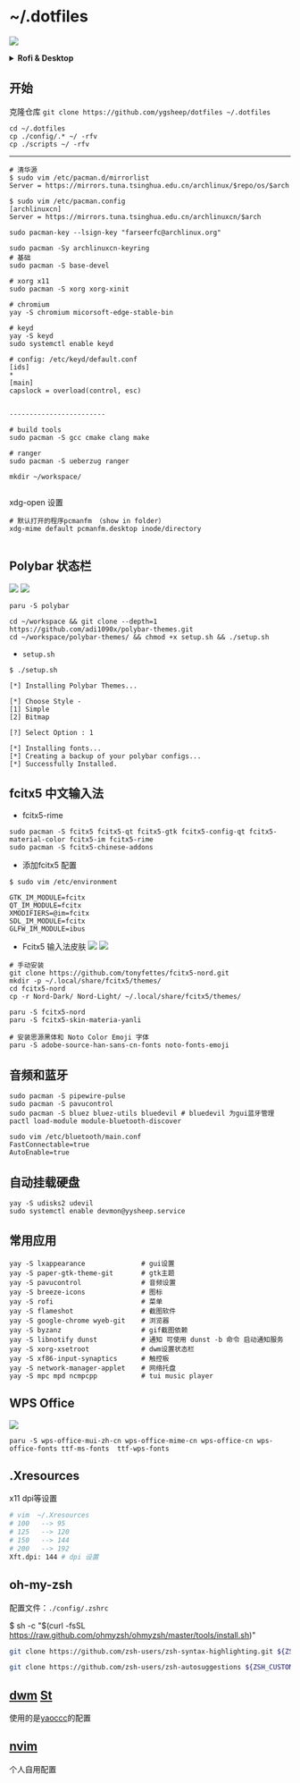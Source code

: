 # ~/.dotfiles
![](https://archlinux.org/static/archnavbar/archlogo.8a05bc7f6cd1.svg)

<details>
<summary><b>Rofi & Desktop</b></summary>

|Launcher|Networks|
|--|--|
|![img](./.access/desktop_1.png)|![img](./.access/desktop_2.png)|

|Powermenu|Color Switcher|
|--|--|
|![img](./.access/desktop_3.png)|![img](./.access/desktop_4.png)|

</details>



## 开始

克隆仓库
`git clone https://github.com/ygsheep/dotfiles ~/.dotfiles`

```shell
cd ~/.dotfiles
cp ./config/.* ~/ -rfv
cp ./scripts ~/ -rfv
```
---
```shell
# 清华源
$ sudo vim /etc/pacman.d/mirrorlist
Server = https://mirrors.tuna.tsinghua.edu.cn/archlinux/$repo/os/$arch

$ sudo vim /etc/pacman.config
[archlinuxcn]
Server = https://mirrors.tuna.tsinghua.edu.cn/archlinuxcn/$arch

sudo pacman-key --lsign-key "farseerfc@archlinux.org"

sudo pacman -Sy archlinuxcn-keyring
# 基础
sudo pacman -S base-devel

# xorg x11 
sudo pacman -S xorg xorg-xinit 

# chromium 
yay -S chromium micorsoft-edge-stable-bin

# keyd
yay -S keyd
sudo systemctl enable keyd

# config: /etc/keyd/default.conf
[ids]
*
[main]
capslock = overload(control, esc)


------------------------

# build tools 
sudo pacman -S gcc cmake clang make 

# ranger
sudo pacman -S ueberzug ranger

mkdir ~/workspace/


```
xdg-open 设置

```shell
# 默认打开的程序pcmanfm （show in folder）
xdg-mime default pcmanfm.desktop inode/directory


```
## Polybar 状态栏
![](https://raw.githubusercontent.com/adi1090x/files/master/polybar-themes/previews/grayblocks/md.gif)
![](https://raw.githubusercontent.com/adi1090x/files/master/polybar-themes/previews/grayblocks/ml.gif)
```shell
paru -S polybar

cd ~/workspace && git clone --depth=1 https://github.com/adi1090x/polybar-themes.git
cd ~/workspace/polybar-themes/ && chmod +x setup.sh && ./setup.sh

```

- `setup.sh`
```shell
$ ./setup.sh

[*] Installing Polybar Themes...

[*] Choose Style -
[1] Simple
[2] Bitmap

[?] Select Option : 1

[*] Installing fonts...
[*] Creating a backup of your polybar configs...
[*] Successfully Installed.
```

## fcitx5 中文输入法
- fcitx5-rime
```shell
sudo pacman -S fcitx5 fcitx5-qt fcitx5-gtk fcitx5-config-qt fcitx5-material-color fcitx5-im fcitx5-rime 
sudo pacman -S fcitx5-chinese-addons

```
- 添加fcitx5 配置

```shell
$ sudo vim /etc/environment

GTK_IM_MODULE=fcitx
QT_IM_MODULE=fcitx
XMODIFIERS=@im=fcitx
SDL_IM_MODULE=fcitx
GLFW_IM_MODULE=ibus

```
- Fcitx5 输入法皮肤
![](./.access/fctix5-nord-dark.png)
![](./.access/fctix5-nord-light.png)
```shell
# 手动安装
git clone https://github.com/tonyfettes/fcitx5-nord.git
mkdir -p ~/.local/share/fcitx5/themes/
cd fcitx5-nord
cp -r Nord-Dark/ Nord-Light/ ~/.local/share/fcitx5/themes/

paru -S fcitx5-nord
paru -S fcitx5-skin-materia-yanli

# 安装思源黑体和 Noto Color Emoji 字体
paru -S adobe-source-han-sans-cn-fonts noto-fonts-emoji
```


## 音频和蓝牙
```shell
sudo pacman -S pipewire-pulse
sudo pacman -S pavucontrol
sudo pacman -S bluez bluez-utils bluedevil # bluedevil 为gui蓝牙管理
pactl load-module module-bluetooth-discover

sudo vim /etc/bluetooth/main.conf
FastConnectable=true
AutoEnable=true
```

## 自动挂载硬盘
```shell
yay -S udisks2 udevil
sudo systemctl enable devmon@yysheep.service
```

## 常用应用
```shell
yay -S lxappearance              # gui设置
yay -S paper-gtk-theme-git       # gtk主题
yay -S pavucontrol               # 音频设置
yay -S breeze-icons              # 图标
yay -S rofi                      # 菜单
yay -S flameshot                 # 截图软件
yay -S google-chrome wyeb-git    # 浏览器             
yay -S byzanz                    # gif截图依赖
yay -S libnotify dunst           # 通知 可使用 dunst -b 命令 启动通知服务
yay -S xorg-xsetroot             # dwm设置状态栏
yay -S xf86-input-synaptics      # 触控板
yay -S network-manager-applet    # 网络托盘
yay -S mpc mpd ncmpcpp           # tui music player
```

## WPS Office 
![](./.access/wps.png)
```shell
paru -S wps-office-mui-zh-cn wps-office-mime-cn wps-office-cn wps-office-fonts ttf-ms-fonts  ttf-wps-fonts

```


## .Xresources
x11 dpi等设置
```bash
# vim  ~/.Xresources
# 100	--> 95
# 125	--> 120
# 150	--> 144
# 200	--> 192
Xft.dpi: 144 # dpi 设置

```
## oh-my-zsh
配置文件：`./config/.zshrc`

$ sh -c "$(curl -fsSL https://raw.github.com/ohmyzsh/ohmyzsh/master/tools/install.sh)"

```bash
git clone https://github.com/zsh-users/zsh-syntax-highlighting.git ${ZSH_CUSTOM:-~/.oh-my-zsh/custom}/plugins/zsh-syntax-highlighting

git clone https://github.com/zsh-users/zsh-autosuggestions ${ZSH_CUSTOM:-~/.oh-my-zsh/custom}/plugins/zsh-autosuggestions
```

## [dwm](https://github.com/yaoccc/dwm) [St](https://github.com/yaoccc/st)
使用的是[yaoccc](https://github.com/yaoccc/)的配置



## [nvim](https://github.com/ygsheep/nvim)
个人自用配置
